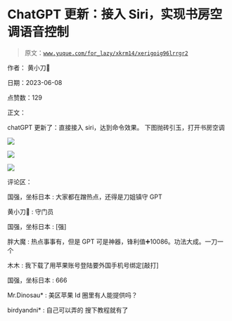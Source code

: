 # ChatGPT 更新：接入 Siri，实现书房空调语音控制

> 原文：[`www.yuque.com/for_lazy/xkrm14/xerigoig96lrrgr2`](https://www.yuque.com/for_lazy/xkrm14/xerigoig96lrrgr2)

作者： 黄小刀🔪

日期：2023-06-08

点赞数：129

正文：

chatGPT 更新了：直接接入 siri，达到命令效果。 下图抛砖引玉，打开书房空调

![](img/4fa7bee984a5dd47185f88ed926f775d.png)  

![](img/1b264a78c462d346929841b381ad6477.png)  

![](img/09d329cd41d93fc347d1e4673458bebe.png)  

评论区：

国强，坐标日本 : 大家都在蹭热点，还得是刀姐镇守 GPT

黄小刀🔪 : 守门员

国强，坐标日本 : [强]

胖大魔 : 热点事事有，但是 GPT 可是神器，锋利值➕10086。功法大成。一刀一个

木木 : 我下载了用苹果账号登陆要外国手机号绑定[敲打]

国强，坐标日本 : 666

Mr.Dinosau* : 美区苹果 Id 圈里有人能提供吗？

birdyandni* : 自己可以弄的 搜下教程就有了

